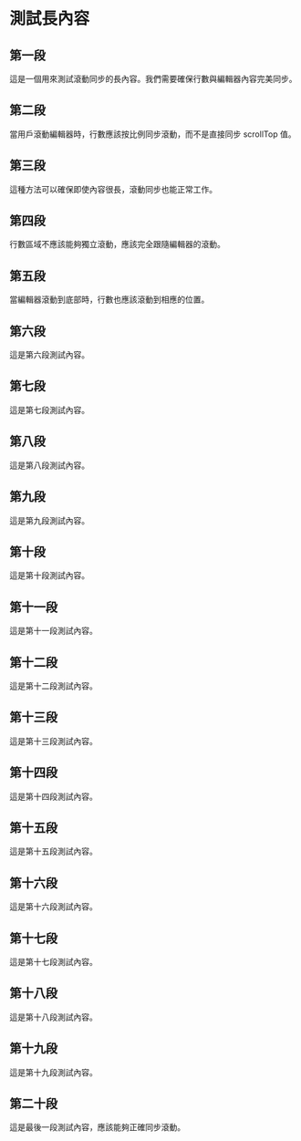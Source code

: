 # 測試長內容

## 第一段

這是一個用來測試滾動同步的長內容。我們需要確保行數與編輯器內容完美同步。

## 第二段

當用戶滾動編輯器時，行數應該按比例同步滾動，而不是直接同步 scrollTop 值。

## 第三段

這種方法可以確保即使內容很長，滾動同步也能正常工作。

## 第四段

行數區域不應該能夠獨立滾動，應該完全跟隨編輯器的滾動。

## 第五段

當編輯器滾動到底部時，行數也應該滾動到相應的位置。

## 第六段

這是第六段測試內容。

## 第七段

這是第七段測試內容。

## 第八段

這是第八段測試內容。

## 第九段

這是第九段測試內容。

## 第十段

這是第十段測試內容。

## 第十一段

這是第十一段測試內容。

## 第十二段

這是第十二段測試內容。

## 第十三段

這是第十三段測試內容。

## 第十四段

這是第十四段測試內容。

## 第十五段

這是第十五段測試內容。

## 第十六段

這是第十六段測試內容。

## 第十七段

這是第十七段測試內容。

## 第十八段

這是第十八段測試內容。

## 第十九段

這是第十九段測試內容。

## 第二十段

這是最後一段測試內容，應該能夠正確同步滾動。
